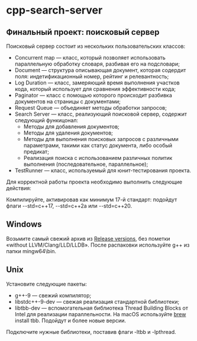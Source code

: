 # cpp-search-server
## Финальный проект: поисковый сервер

Поисковый сервер состоит из нескольких пользовательских классов:

- Concurrent map — класс, который позволяет использовать параллельную обработку словаря, разбивая его на подсловари;
- Document — структура описывающая документ, которая содердит поля: индетификационный номер, рейтинг и релевантность;
- Log Duration — класс, замеряющий время выполнения участков кода, который использует для сравнения эффективности кода;
- Paginator — класс с помощью которого происходит разбивка документов на страницы с документами;
- Request Queue — объединяет методы обработки запросов;
- Search Server — класс, реализующий поисковой сервер, содержит следующий функицонал:
    - Методы для добавления документов;
    - Методы для удаления документов;
    - Методы для выполнения поисковых запросов с различными параметрами, такими как статус документа, либо особый предикат;
    - Реализация поиска с использованием различных политик выполнения (последовательное, параллельное);
- TestRunner — класс, используемый для юнит-тестирования проекта.

Для корректной работы проекта необходимо выполнить следующие действия:

Компилируйте, активировав как минимум 17-й стандарт: подойдут флаги --std=c++17, --std=c++2a или --std=c++20.

## Windows

Возьмите самый свежий архив из [Release versions](https://winlibs.com), без пометки «without LLVM/Clang/LLD/LLDB». После распаковки используйте g++ из папки mingw64\bin.

## Unix

Установите следующие пакеты:
- g++-9 — свежий компилятор;
- libstdc++-9-dev — свежая реализация стандартной библиотеки;
- libtbb-dev — вспомогательная библиотека Thread Building Blocks от Intel для реализации параллельности. На macOS используйте [brew](https://github.com/mxcl/homebrew-made?ysclid=loy74xae8q331219416) install tbb.
Подойдут и более новые версии.

Подключите нужные библиотеки, поставив флаги -ltbb и -lpthread.
